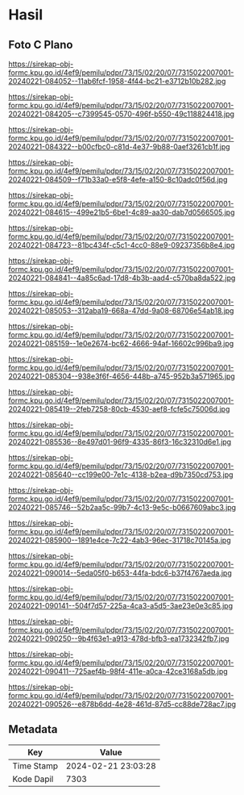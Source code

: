 # Hasil

## Foto C Plano

https://sirekap-obj-formc.kpu.go.id/4ef9/pemilu/pdpr/73/15/02/20/07/7315022007001-20240221-084052--11ab6fcf-1958-4f44-bc21-e3712b10b282.jpg

https://sirekap-obj-formc.kpu.go.id/4ef9/pemilu/pdpr/73/15/02/20/07/7315022007001-20240221-084205--c7399545-0570-496f-b550-49c118824418.jpg

https://sirekap-obj-formc.kpu.go.id/4ef9/pemilu/pdpr/73/15/02/20/07/7315022007001-20240221-084322--b00cfbc0-c81d-4e37-9b88-0aef3261cb1f.jpg

https://sirekap-obj-formc.kpu.go.id/4ef9/pemilu/pdpr/73/15/02/20/07/7315022007001-20240221-084509--f71b33a0-e5f8-4efe-a150-8c10adc0f56d.jpg

https://sirekap-obj-formc.kpu.go.id/4ef9/pemilu/pdpr/73/15/02/20/07/7315022007001-20240221-084615--499e21b5-6be1-4c89-aa30-dab7d0566505.jpg

https://sirekap-obj-formc.kpu.go.id/4ef9/pemilu/pdpr/73/15/02/20/07/7315022007001-20240221-084723--81bc434f-c5c1-4cc0-88e9-09237356b8e4.jpg

https://sirekap-obj-formc.kpu.go.id/4ef9/pemilu/pdpr/73/15/02/20/07/7315022007001-20240221-084841--4a85c6ad-17d8-4b3b-aad4-c570ba8da522.jpg

https://sirekap-obj-formc.kpu.go.id/4ef9/pemilu/pdpr/73/15/02/20/07/7315022007001-20240221-085053--312aba19-668a-47dd-9a08-68706e54ab18.jpg

https://sirekap-obj-formc.kpu.go.id/4ef9/pemilu/pdpr/73/15/02/20/07/7315022007001-20240221-085159--1e0e2674-bc62-4666-94af-16602c996ba9.jpg

https://sirekap-obj-formc.kpu.go.id/4ef9/pemilu/pdpr/73/15/02/20/07/7315022007001-20240221-085304--938e3f6f-4656-448b-a745-952b3a571965.jpg

https://sirekap-obj-formc.kpu.go.id/4ef9/pemilu/pdpr/73/15/02/20/07/7315022007001-20240221-085419--2feb7258-80cb-4530-aef8-fcfe5c75006d.jpg

https://sirekap-obj-formc.kpu.go.id/4ef9/pemilu/pdpr/73/15/02/20/07/7315022007001-20240221-085536--8e497d01-96f9-4335-86f3-16c32310d6e1.jpg

https://sirekap-obj-formc.kpu.go.id/4ef9/pemilu/pdpr/73/15/02/20/07/7315022007001-20240221-085640--cc199e00-7e1c-4138-b2ea-d9b7350cd753.jpg

https://sirekap-obj-formc.kpu.go.id/4ef9/pemilu/pdpr/73/15/02/20/07/7315022007001-20240221-085746--52b2aa5c-99b7-4c13-9e5c-b0667609abc3.jpg

https://sirekap-obj-formc.kpu.go.id/4ef9/pemilu/pdpr/73/15/02/20/07/7315022007001-20240221-085900--1891e4ce-7c22-4ab3-96ec-31718c70145a.jpg

https://sirekap-obj-formc.kpu.go.id/4ef9/pemilu/pdpr/73/15/02/20/07/7315022007001-20240221-090014--5eda05f0-b653-44fa-bdc6-b37f4767aeda.jpg

https://sirekap-obj-formc.kpu.go.id/4ef9/pemilu/pdpr/73/15/02/20/07/7315022007001-20240221-090141--504f7d57-225a-4ca3-a5d5-3ae23e0e3c85.jpg

https://sirekap-obj-formc.kpu.go.id/4ef9/pemilu/pdpr/73/15/02/20/07/7315022007001-20240221-090250--9b4f63e1-a913-478d-bfb3-ea1732342fb7.jpg

https://sirekap-obj-formc.kpu.go.id/4ef9/pemilu/pdpr/73/15/02/20/07/7315022007001-20240221-090411--725aef4b-98f4-411e-a0ca-42ce3168a5db.jpg

https://sirekap-obj-formc.kpu.go.id/4ef9/pemilu/pdpr/73/15/02/20/07/7315022007001-20240221-090526--e878b6dd-4e28-461d-87d5-cc88de728ac7.jpg


## Metadata

| Key        | Value               |
| ---------- | ------------------- |
| Time Stamp | 2024-02-21 23:03:28 |
| Kode Dapil | 7303                |



